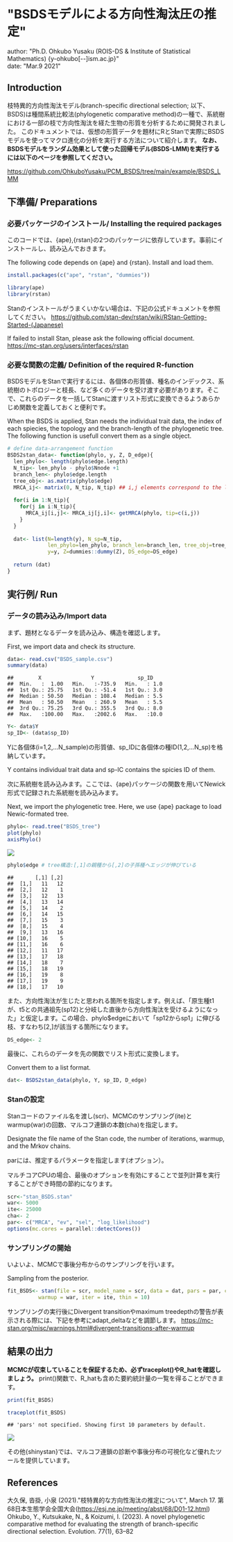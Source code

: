 
# "BSDSモデルによる方向性淘汰圧の推定"
author: "Ph.D. Ohkubo Yusaku (ROIS-DS & Institute of Statistical Mathematics) {y-ohkubo[--]ism.ac.jp}"<br>
date: "Mar.9 2021"


## Introduction
枝特異的方向性淘汰モデル(branch-specific directional selection; 以下、BSDS)は種間系統比較法(phylogenetic comparative method)の一種で、系統樹における一部の枝で方向性淘汰を経た生物の形質を分析するために開発されました。
このドキュメントでは、仮想の形質データを題材にRとStanで実際にBSDSモデルを使ってマクロ進化の分析を実行する方法について紹介します。
__なお、BSDSモデルをランダム効果として使った回帰モデル(BSDS-LMM)を実行するには以下のページを参照してください。__

https://github.com/OhkuboYusaku/PCM_BSDS/tree/main/example/BSDS_LMM

## 下準備/ Preparations
### 必要パッケージのインストール/ Installing the required packages
このコードでは、{ape},{rstan}の2つのパッケージに依存しています。事前にインストールし、読み込んでおきます。

The following code depends on {ape} and {rstan}. Install and load them.
```r
install.packages(c("ape", "rstan", "dummies"))
```


```r
library(ape)
library(rstan)
```

Stanのインストールがうまくいかない場合は、下記の公式ドキュメントを参照してください。
https://github.com/stan-dev/rstan/wiki/RStan-Getting-Started-(Japanese)

If failed to install Stan, please ask the following official document.
https://mc-stan.org/users/interfaces/rstan


### 必要な関数の定義/ Definition of the required R-function
BSDSモデルをStanで実行するには、各個体の形質値、種名のインデックス、系統樹のトポロジーと枝長、など多くのデータを受け渡す必要があります。そこで、これらのデータを一括してStanに渡すリスト形式に変換できるようあらかじめ関数を定義しておくと便利です。

When the BSDS is applied, Stan needs the individual trait data, the index of each spiecies, the topology and the branch-length of the phylogenetic tree. The following function is usefull convert them as a single object.

```r
# define data-arrangement function
BSDS2stan_data<- function(phylo, y, Z, D_edge){
  len_phylo<- length(phylo$edge.length)
  N_tip<- len_phylo - phylo$Nnode +1
  branch_len<- phylo$edge.length
  tree_obj<- as.matrix(phylo$edge)
  MRCA_ij<- matrix(0, N_tip, N_tip) ## i,j elements correspond to the location of their MRCA in the tree
  
  for(i in 1:N_tip){
    for(j in i:N_tip){
      MRCA_ij[i,j]<- MRCA_ij[j,i]<- getMRCA(phylo, tip=c(i,j))
    }
  }
  
  dat<- list(N=length(y), N_sp=N_tip, 
             len_phylo=len_phylo, branch_len=branch_len, tree_obj=tree_obj, MRCA_ij=MRCA_ij,
             y=y, Z=dummies::dummy(Z), DS_edge=DS_edge)
  
  return (dat)
}
```


## 実行例/ Run
### データの読み込み/Import data
まず、題材となるデータを読み込み、構造を確認します。

First, we import data and check its structure.

```r
data<- read.csv("BSDS_sample.csv")
summary(data)
```

```
##        X                Y              sp_ID     
##  Min.   :  1.00   Min.   :-735.9   Min.   : 1.0  
##  1st Qu.: 25.75   1st Qu.: -51.4   1st Qu.: 3.0  
##  Median : 50.50   Median : 108.4   Median : 5.5  
##  Mean   : 50.50   Mean   : 260.9   Mean   : 5.5  
##  3rd Qu.: 75.25   3rd Qu.: 355.5   3rd Qu.: 8.0  
##  Max.   :100.00   Max.   :2002.6   Max.   :10.0
```

```r
Y<- data$Y
sp_ID<- (data$sp_ID)
```

Yに各個体(i=1,2,...N_sample)の形質値、sp_IDに各個体の種ID(1,2,...N_sp)を格納しています。

Y contains individual trait data and sp-IC contains the spicies ID of them.

次に系統樹を読み込みます。ここでは、{ape}パッケージの関数を用いてNewick形式で記録された系統樹を読み込みます。

Next, we import the phylogenetic tree. Here, we use {ape} package to load Newic-formated tree.

```r
phylo<- read.tree("BSDS_tree")
plot(phylo)
axisPhylo()
```

![](BSDS_files/figure-html/unnamed-chunk-4-1.png)<!-- -->

```r
phylo$edge # tree構造:[,1]の親種から[,2]の子孫種へエッジが伸びている
```

```
##       [,1] [,2]
##  [1,]   11   12
##  [2,]   12    1
##  [3,]   12   13
##  [4,]   13   14
##  [5,]   14    2
##  [6,]   14   15
##  [7,]   15    3
##  [8,]   15    4
##  [9,]   13   16
## [10,]   16    5
## [11,]   16    6
## [12,]   11   17
## [13,]   17   18
## [14,]   18    7
## [15,]   18   19
## [16,]   19    8
## [17,]   19    9
## [18,]   17   10
```

また、方向性淘汰が生じたと思われる箇所を指定します。例えば、「原生種t1が、t5との共通祖先(sp12)と分岐した直後から方向性淘汰を受けるようになった」と仮定します。この場合、phylo$edgeにおいて「sp12からsp1」に伸びる枝、すなわち[2,]が該当する箇所になります。


```r
DS_edge<- 2
```


最後に、これらのデータを先の関数でリスト形式に変換します。

Convert them to a list format.

```r
dat<- BSDS2stan_data(phylo, Y, sp_ID, D_edge)
```

### Stanの設定
Stanコードのファイル名を渡し(scr)、MCMCのサンプリング(ite)とwarmup(war)の回数、マルコフ連鎖の本数(cha)を指定します。

Designate the file name of the Stan code, the number of iterations, warmup, and the Mrkov chains.

parには、推定するパラメータを指定します(オプション）。

マルチコアCPUの場合、最後のオプションを有効にすることで並列計算を実行することができ時間の節約になります。

```r
scr<-"stan_BSDS.stan"
war<- 5000
ite<- 25000
cha<- 2
par<- c("MRCA", "ev", "sel", "log_likelihood")
options(mc.cores = parallel::detectCores())
```

### サンプリングの開始
いよいよ、MCMCで事後分布からのサンプリングを行います。

Sampling from the posterior.

```r
fit_BSDS<- stan(file = scr, model_name = scr, data = dat, pars = par, chains = cha, 
          warmup = war, iter = ite, thin = 10)
```
サンプリングの実行後にDivergent transitionやmaximum treedepthの警告が表示される際には、下記を参考にadapt_deltaなどを調節します。
https://mc-stan.org/misc/warnings.html#divergent-transitions-after-warmup

## 結果の出力
__MCMCが収束していることを保証するため、必ずtraceplot()やR_hatを確認しましょう。__
print()関数で、R_hatも含めた要約統計量の一覧を得ることができます。

```r
print(fit_BSDS)

```


 ```r
 traceplot(fit_BSDS)
 ```

 ```
 ## 'pars' not specified. Showing first 10 parameters by default.
 ```

 ![](BSDS_files/figure-html/unnamed-chunk-10-1.png)<!-- -->
 
その他{shinystan}では、マルコフ連鎖の診断や事後分布の可視化など優れたツールを提供しています。


## References
大久保, 沓掛, 小泉 (2021)."枝特異的な方向性淘汰の推定について", March 17. 第68日本生態学会全国大会(https://esj.ne.jp/meeting/abst/68/D01-12.html)  
Ohkubo, Y., Kutsukake, N., & Koizumi, I. (2023). A novel phylogenetic comparative method for evaluating the strength of branch-specific directional selection. Evolution. 77(1), 63–82
